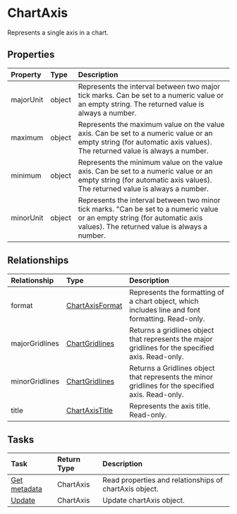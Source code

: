 # ChartAxis

Represents a single axis in a chart.

## Properties
| Property	   | Type	|Description|
|:---------------|:--------|:----------|
|majorUnit|object|Represents the interval between two major tick marks. Can be set to a numeric value or an empty string.  The returned value is always a number.|
|maximum|object|Represents the maximum value on the value axis.  Can be set to a numeric value or an empty string (for automatic axis values).  The returned value is always a number.|
|minimum|object|Represents the minimum value on the value axis. Can be set to a numeric value or an empty string (for automatic axis values).  The returned value is always a number.|
|minorUnit|object|Represents the interval between two minor tick marks. "Can be set to a numeric value or an empty string (for automatic axis values). The returned value is always a number.|

## Relationships
| Relationship | Type	|Description|
|:---------------|:--------|:----------|
|format|[ChartAxisFormat](chartaxisformat.md)|Represents the formatting of a chart object, which includes line and font formatting. Read-only.|
|majorGridlines|[ChartGridlines](chartgridlines.md)|Returns a gridlines object that represents the major gridlines for the specified axis. Read-only.|
|minorGridlines|[ChartGridlines](chartgridlines.md)|Returns a Gridlines object that represents the minor gridlines for the specified axis. Read-only.|
|title|[ChartAxisTitle](chartaxistitle.md)|Represents the axis title. Read-only.|

## Tasks

| Task		   | Return Type	|Description|
|:---------------|:--------|:----------|
|[Get metadata](../api/chartaxis_get.md) | ChartAxis |Read properties and relationships of chartAxis object.|
|[Update](../api/chartaxis_update.md) | ChartAxis	|Update chartAxis object. |

